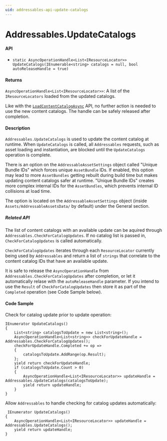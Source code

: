 ```yaml
---
uid: addressables-api-update-catalogs
---
```

# Addressables.UpdateCatalogs
#### API
- `static AsyncOperationHandle<List<IResourceLocator>> UpdateCatalogs(IEnumerable<string> catalogs = null, bool autoReleaseHandle = true)`

#### Returns
`AsyncOperationHandle<List<IResourceLocator>>`: A list of the `IResourceLocators` loaded from the updated catalogs.

Like with the [`LoadContentCatalogAsync`](LoadContentCatalogAsync.md) API, no further action is needed to use the new content catalogs.  The handle can be safely released after completion.

#### Description
`Addressables.UpdateCatalogs` is used to update the content catalog at runtime.  When `UpdateCatalogs` is called, all `Addressables` requests, such as asset loading and instantiation, are blocked until the `UpdateCatalogs` operation is complete.

There is an option on the `AddressableAssetSettings` object called "Unique Bundle IDs" which forces unique `AssetBundle` IDs.  If enabled, this option may lead to more `AssetBundles` getting rebuilt during build time but makes updating content catalogs safer at runtime.  "Unique Bundle IDs" creates more complex internal IDs for the `AssetBundles`, which prevents internal ID collisions at load time.

The option is located on the `AddressableAssetSettings` object (inside `Assets/AddressableAssetsData/` by default) under the General section.
##### Related API
The list of content catalogs with an available update can be aquired through `Addressables.CheckForCatalogUpdates`.  If no catalog list is passed in, `CheckForCatalogUpdates` is called automatically.

`CheckForCatalogUpdates` iterates through each `ResourceLocator` currently being used by `Addressables` and return a list of `strings` that correlate to the content catalog IDs that have an available update.

It is safe to release the `AsyncOperationHandle` from `Addressables.CheckForCatalogUpdates` after completion, or let it automatically relase with the `autoReleaseHandle` parameter.  If you intend to use the `Result` of `CheckForCatalogUpdates` then store it as part of the `Completed` operation (see Code Sample below).

#### Code Sample
Check for catalog update prior to update operation:
```
IEnumerator UpdateCatalogs()
{
    List<string> catalogsToUpdate = new List<string>();
    AsyncOperationHandle<List<string>> checkForUpdateHandle = Addressables.CheckForCatalogUpdates();
    checkForUpdateHandle.Completed += op =>
    {
        catalogsToUpdate.AddRange(op.Result);
    };
    yield return checkForUpdateHandle;
    if (catalogsToUpdate.Count > 0)
    {
        AsyncOperationHandle<List<IResourceLocator>> updateHandle = Addressables.UpdateCatalogs(catalogsToUpdate);
        yield return updateHandle;
    }
}
```
Allow `Addressables` to handle checking for catalog updates automatically:
```
 IEnumerator UpdateCatalogs()
{
    AsyncOperationHandle<List<IResourceLocator>> updateHandle = Addressables.UpdateCatalogs();
    yield return updateHandle;
}
```